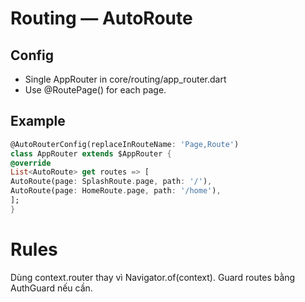# Routing — AutoRoute

## Config

- Single AppRouter in core/routing/app_router.dart
- Use @RoutePage() for each page.

## Example

```dart
@AutoRouterConfig(replaceInRouteName: 'Page,Route')
class AppRouter extends $AppRouter {
@override
List<AutoRoute> get routes => [
AutoRoute(page: SplashRoute.page, path: '/'),
AutoRoute(page: HomeRoute.page, path: '/home'),
];
}
```

# Rules

Dùng context.router thay vì Navigator.of(context).
Guard routes bằng AuthGuard nếu cần.
